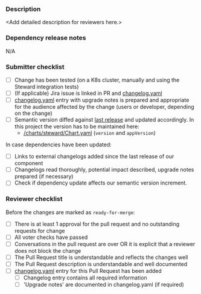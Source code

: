 ### Description

<!--
  The description should provide all necessary information for a reviewer.
  - What does this PR change, what's the reason for the change, how can it be tested
-->
&lt;Add detailed description for reviewers here.&gt;


### Dependency release notes

<!-- add links to release notes if important dependencies changed -->
N/A

### Submitter checklist

- [ ] Change has been tested (on a K8s cluster, manually and using the Steward integration tests)
- [ ] (If applicable) Jira issue is linked in PR and [changelog.yaml]
- [ ] [changelog.yaml] entry with upgrade notes is prepared and appropriate for the audience affected by the change (users or developer, depending on the change)<br/>
- [ ] Semantic version diffed against [last release][releases] and updated accordingly. In this project the version has to be maintained here:
    - [/charts/steward/Chart.yaml](https://github.com/SAP/stewardci-core/blob/master/charts/steward/Chart.yaml) (`version` and `appVersion`)

In case dependencies have been updated:
- [ ] Links to external changelogs added since the last release of our component
- [ ] Changelogs read thoroughly, potential impact described, upgrade notes prepared (if necessary)
- [ ] Check if dependency update affects our semantic version increment.

### Reviewer checklist

Before the changes are marked as `ready-for-merge`: 

- [ ] There is at least 1 approval for the pull request and no outstanding requests for change
- [ ] All voter checks have passed
- [ ] Conversations in the pull request are over OR it is explicit that a reviewer does not block the change
- [ ] The Pull Request title is understandable and reflects the changes well
- [ ] The Pull Request description is understandable and well documented
- [ ] [changelog.yaml] entry for this Pull Request has been added
    - [ ] Changelog entry contains all required information
    - [ ] 'Upgrade notes' are documented in changelog.yaml (if required)

[changelog.yaml]: https://github.com/SAP/stewardci-core/changelog.yaml
[releases]: https://github.com/SAP/stewardci-core/releases
